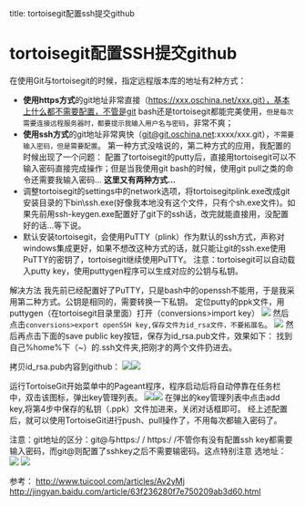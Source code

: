 title: tortoisegit配置ssh提交github 

#  tortoisegit配置SSH提交github 
在使用Git与tortoisegit的时候，指定远程版本库的地址有2种方式：
  * **使用https方式**的git地址非常直接（https://xxx.oschina.net/xxx.git），基本上什么都不需要配置，不管是git bash还是tortoisegit都能完美使用，` 但是每次需要连接远程服务器时，都要提示我输入用户名与密码 `，非常不爽；
  * **使用ssh方式**的git地址非常爽快（git@git.oschina.net:xxxx/xxx.git），` 不需要输入密码，但是需要配置 `。
第一种方式没啥说的，第二种方式的应用，我配置的时候出现了一个问题：
配置了tortoisegit的putty后，直接用tortoisegit可以不输入密码直接完成操作；但是当我使用git bash的时候，使用git pull之类的命令还需要我输入密码...
**这里又有两种方式...**
  * 调整tortoisegit的settings中的network选项，将tortoisegitplink.exe改成git安装目录的下bin\ssh.exe(好像我本地没有这个文件，只有个sh.exe文件)。如果先前用ssh-keygen.exe配置好了git下的ssh话，改完就能直接用，没配置好的话...等下说。
  * 默认安装tortoisegit，会使用PuTTY（plink）作为默认的ssh方式，声称对windows集成更好，如果不想改这种方式的话，就只能让git的ssh.exe使用PuTTY的密钥了，tortoisegit继续使用PuTTY。
注意：tortoisegit可以自动载入putty key，使用puttygen程序可以生成对应的公钥与私钥。

解决方法
我先前已经配置好了PuTTY，只是bash中的openssh不能用，于是我采用第二种方式。公钥是相同的，需要转换一下私钥。
定位putty的ppk文件，用puttygen（在tortoisegit目录里面）打开（conversions>import key）
![](/data/dokuwiki/git/pasted/20161013-165000.png)
然后点击` conversions>export openSSH key,保存文件为id_rsa文件，不要拓展名 `。
![](/data/dokuwiki/git/pasted/20161013-165019.png)
然后再点击下面的save public key按钮，保存为id_rsa.pub文件，效果如下：
找到自己%home%下（~）的.ssh文件夹,把刚才的两个文件扔进去。

拷贝id_rsa.pub内容到github：
![](/data/dokuwiki/git/pasted/20161013-165147.png)![](/data/dokuwiki/git/pasted/20161013-165159.png)

运行TortoiseGit开始菜单中的Pageant程序，程序启动后将自动停靠在任务栏中，双击该图标，弹出key管理列表。
![](/data/dokuwiki/git/pasted/20161013-165224.png)![](/data/dokuwiki/git/pasted/20161013-165231.png)
在弹出的key管理列表中点击add key,将第4步中保存的私钥（.ppk）文件加进来，关闭对话框即可。
经上述配置后，就可以使用TortoiseGit进行push、pull操作了，不用每次都输入密码了。

<wrap em>注意：git地址的区分：git@与https:/ /
https:/ /不管你有没有配置ssh key都需要输入密码，而git@则配置了sshkey之后不需要输密码。这点特别注意
选地址：</wrap>
![](/data/dokuwiki/git/pasted/20161013-165413.png)
![](/data/dokuwiki/git/pasted/20161013-165435.png)

参考：
http://www.tuicool.com/articles/Av2yMj
http://jingyan.baidu.com/article/63f236280f7e750209ab3d60.html